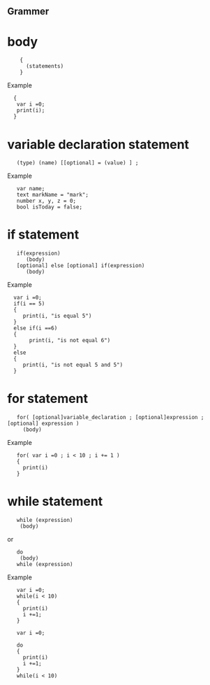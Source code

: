 
## Grammer


# body
``` 
    {
      (statements) 
    } 
 ```
Example

```
  {
   var i =0; 
   print(i);
  }
```


# variable declaration statement

```
   (type) (name) [[optional] = (value) ] ;
```

Example

```
   var name; 
   text markName = "mark";
   number x, y, z = 0;
   bool isToday = false;
```


# if statement

```
   if(expression) 
      (body)
   [optional] else [optional] if(expression)
      (body)
```

Example
```
  var i =0;
  if(i == 5)
  {
     print(i, "is equal 5")
  }
  else if(i ==6)
  {
       print(i, "is not equal 6")
  }
  else
  {
     print(i, "is not equal 5 and 5")
  }
```

# for statement

```
   for( [optional]variable_declaration ; [optional]expression ; [optional] expression )
     (body)
```

Example
```
   for( var i =0 ; i < 10 ; i += 1 ) 
   {
     print(i)
   }
```

# while statement

```
   while (expression) 
    (body)
```
or 
```
   do
    (body) 
   while (expression) 
```

Example
```
   var i =0;
   while(i < 10) 
   {
     print(i)
     i +=1;
   }
```

```
   var i =0;
   
   do
   {
     print(i)
     i +=1;
   }
   while(i < 10) 
```